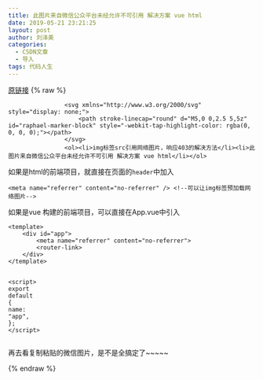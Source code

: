 ```yaml
---
title: 此图片来自微信公众平台未经允许不可引用 解决方案 vue html
date: 2019-05-21 23:21:25
layout: post
author: 刘泽美
categories:
  - CSDN文章
  - 导入
tags: 代码人生
---
```


[原链接](https://blog.csdn.net/weixin_41884153/article/details/90417626)
{% raw %}

                    <svg xmlns="http://www.w3.org/2000/svg" style="display: none;">
                        <path stroke-linecap="round" d="M5,0 0,2.5 5,5z" id="raphael-marker-block" style="-webkit-tap-highlight-color: rgba(0, 0, 0, 0);"></path>
                    </svg>
                    <ol><li>img标签src引用网络图片，响应403的解决方法</li><li>此图片来自微信公众平台未经允许不可引用 解决方案 vue html</li></ol> 
<p>如果是html的前端项目，就直接在页面的<code>header</code>中加入</p> 
<pre><code class="prism language-html"><span class="token tag"><span class="token tag"><span class="token punctuation">&lt;</span>meta</span> <span class="token attr-name">name</span><span class="token attr-value"><span class="token punctuation">=</span><span class="token punctuation">"</span>referrer<span class="token punctuation">"</span></span> <span class="token attr-name">content</span><span class="token attr-value"><span class="token punctuation">=</span><span class="token punctuation">"</span>no-referrer<span class="token punctuation">"</span></span> <span class="token punctuation">/&gt;</span></span> <span class="token comment">&lt;!--可以让img标签预加载网络图片--&gt;</span>
</code></pre> 
<p>如果是vue 构建的前端项目，可以直接在App.vue中引入</p> 
<pre><code class="prism language-html"><span class="token tag"><span class="token tag"><span class="token punctuation">&lt;</span>template</span><span class="token punctuation">&gt;</span></span>
    <span class="token tag"><span class="token tag"><span class="token punctuation">&lt;</span>div</span> <span class="token attr-name">id</span><span class="token attr-value"><span class="token punctuation">=</span><span class="token punctuation">"</span>app<span class="token punctuation">"</span></span><span class="token punctuation">&gt;</span></span>
        <span class="token tag"><span class="token tag"><span class="token punctuation">&lt;</span>meta</span> <span class="token attr-name">name</span><span class="token attr-value"><span class="token punctuation">=</span><span class="token punctuation">"</span>referrer<span class="token punctuation">"</span></span> <span class="token attr-name">content</span><span class="token attr-value"><span class="token punctuation">=</span><span class="token punctuation">"</span>no-referrer<span class="token punctuation">"</span></span><span class="token punctuation">&gt;</span></span>
        <span class="token tag"><span class="token tag"><span class="token punctuation">&lt;</span>router-link</span><span class="token punctuation">&gt;</span></span>
    <span class="token tag"><span class="token tag"><span class="token punctuation">&lt;/</span>div</span><span class="token punctuation">&gt;</span></span>
<span class="token tag"><span class="token tag"><span class="token punctuation">&lt;/</span>template</span><span class="token punctuation">&gt;</span></span>

<span class="token tag"><span class="token tag"><span class="token punctuation">&lt;</span>script</span><span class="token punctuation">&gt;</span></span><span class="token script language-javascript">
<span class="token keyword">export</span> <span class="token keyword">default</span> <span class="token punctuation">{<!-- --></span>
    name<span class="token punctuation">:</span> <span class="token string">"app"</span><span class="token punctuation">,</span>
<span class="token punctuation">}</span><span class="token punctuation">;</span>
</span><span class="token tag"><span class="token tag"><span class="token punctuation">&lt;/</span>script</span><span class="token punctuation">&gt;</span></span>
</code></pre> 
<p>再去看复制粘贴的微信图片，是不是全搞定了~~~~~</p>
                
{% endraw %}
